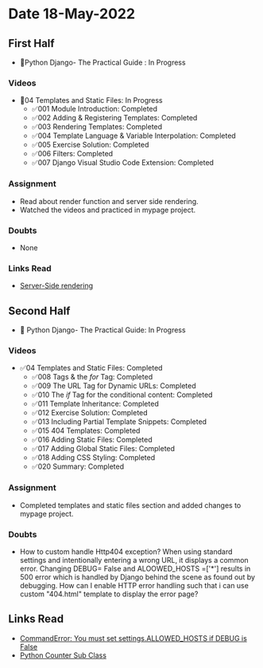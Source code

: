 # Date 18-May-2022

## First Half

- 🔄Python Django- The Practical Guide : In Progress

### Videos

- 🔄04 Templates and Static Files: In Progress
  - ✅001 Module Introduction: Completed
  - ✅002 Adding & Registering Templates: Completed
  - ✅003 Rendering Templates: Completed
  - ✅004 Template Language & Variable Interpolation: Completed
  - ✅005 Exercise Solution: Completed
  - ✅006 Filters: Completed
  - ✅007 Django Visual Studio Code Extension: Completed

### Assignment

- Read about render function and server side rendering.
- Watched the videos and practiced in mypage project.

### Doubts

- None

### Links Read

- [Server-Side rendering](https://www.heavy.ai/technical-glossary/server-side-rendering)

## Second Half

- 🔄 Python Django- The Practical Guide: In Progress

### Videos

- ✅04 Templates and Static Files: Completed
  - ✅008 Tags & the _for_ Tag: Completed
  - ✅009 The URL Tag for Dynamic URLs: Completed
  - ✅010 The _if_ Tag for the conditional content: Completed
  - ✅011 Template Inheritance: Completed
  - ✅012 Exercise Solution: Completed
  - ✅013 Including Partial Template Snippets: Completed
  - ✅015 404 Templates: Completed
  - ✅016 Adding Static Files: Completed
  - ✅017 Adding Global Static Files: Completed
  - ✅018 Adding CSS Styling: Completed
  - ✅020 Summary: Completed

### Assignment

- Completed templates and static files section and added changes to mypage project.

### Doubts

- How to custom handle Http404 exception? When using standard settings and intentionally entering a wrong URL, it displays a common error. Changing DEBUG= False and ALOOWED_HOSTS =['*'] results in 500 error which is handled by Django behind the scene as found out by debugging. How can I enable HTTP error handling such that i can use custom "404.html" template to display the error page?

## Links Read

- [CommandError: You must set settings.ALLOWED_HOSTS if DEBUG is False](https://stackoverflow.com/questions/24857158/commanderror-you-must-set-settings-allowed-hosts-if-debug-is-false)
- [Python Counter Sub Class](https://medium.datadriveninvestor.com/an-introduction-to-python-counter-47948fdd9c1a)
